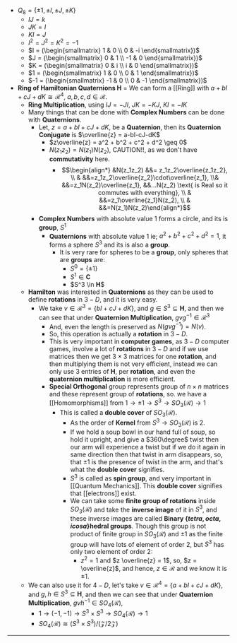 - $Q_8 = \{\pm1, \pm I, \pm J, \pm K\}$
	- $IJ = k$
	- $JK = I$
	- $KI = J$
	- $I^2 = J^2 = K^2 = -1$
	- $I = (\begin{smallmatrix} 1 & 0 \\ 0 & -i \end{smallmatrix})$
	- $J = (\begin{smallmatrix} 0 & 1 \\ -1 & 0 \end{smallmatrix})$
	- $K = (\begin{smallmatrix} 0 & i \\ i & 0 \end{smallmatrix})$
	- $1 = (\begin{smallmatrix} 1 & 0 \\ 0 & 1 \end{smallmatrix})$
	- $-1 = (\begin{smallmatrix} -1 & 0 \\ 0 & -1 \end{smallmatrix})$
- **Ring of Hamiltonian Quaternions $\mathbf{H}$** = We can form a [[Ring]] with $a + bI + cJ + dK \cong \mathcal{R}^4$, $a,b,c,d \in \mathcal{R}$.
	- **Ring Multiplication**, using $IJ = -JI$, $JK = -KJ$, $KI = -IK$
	- Many things that can be done with **Complex Numbers** can be done with **Quaternions**.
		- Let, $z = a + bI + cJ + dK$, be a **Quaternion**, then its **Quaternion Conjugate** is $\overline{z} = a-bI-cJ-dK$
			- $z\overline{z} = a^2 + b^2 + c^2 + d^2 \geq 0$
			- $N(z_1z_2) = N(z_1)N(z_2)$, CAUTION!!, as we don't have **commutativity** here.
				- $$\begin{align*} &N(z_1z_2) &&= z_1z_2\overline{z_1z_2}, \\ & &&=z_1z_2\overline{z_2}\cdot\overline{z_1}, \\& &&=z_1N(z_2)\overline{z_1}, &&...N(z_2) \text{ is Real so it commutes with everything}, \\ & &&=z_1\overline{z_1}N(z_2), \\ & &&=N(z_1)N(z_2)\end{align*}$$
		- **Complex Numbers** with absolute value $1$ forms a circle, and its is **group**, $S^1$
			- **Quaternions** with absolute value $1$ ie; $a^2+b^2+c^2+d^2 = 1$, it forms a sphere $S^3$ and its is also a **group**.
				- It is very rare for spheres to be a **group**, only spheres that are **groups** are:
					- $S^0 = \{\pm 1\}$
					- $S^1 \in \mathbf{C}$
					- $S^3 \in $\mathbf{H}$$
	- **Hamilton** was interested in **Quaternions** as they can be used to define **rotations** in $3-D$,  and it is very easy.
		- We take $v \in \mathcal{R}^3 = \{bI + cJ + dK\}$, and $g \in S^3 \subseteq \mathbf{H}$, and then we can see that under **Quaternion Multiplication**, $gvg^{-1} \in \mathcal{R}^3$
			- And, even the length is preserved as $N(gvg^{-1}) = N(v)$.
			- So, this operation is actually a **rotation** in $3-D$.
			- This is very important in **computer games**, as $3-D$ computer games, involve a lot of **rotations** in $3-D$ and if we use matrices then we get $3 \times 3$ matrices for one **rotation**, and then multiplying them is not very efficient, instead we can only use $3$ entries of $\mathbf{H}$, per **rotation**, and even the **quaternion multiplication** is more efficient.
			- **Special Orthogonal** group represents group of $n\times n$ matrices and these represent group of **rotations**, so. we have a [[Homomorphisms]] from $1 \to \pm1 \to S^3 \to SO_3({\mathcal{R}}) \to 1$
				- This is called a **double cover** of $SO_3({\mathcal{R}})$.
					- As the order of **Kernel** from $S^3 \to SO_3({\mathcal{R}})$ is $2$.
					- If we hold a soup bowl in our hand full of soup, so hold it upright, and give a $360\degree$ twist then our arm will experience a twist but if we do it again in same direction then that twist in arm disappears, so, that $\pm1$ is the presence of twist in the arm, and that's what the **double cover** signifies.
					- $S^3$ is called as **spin group**, and very important in [[Quantum Mechanics]]. This **double cover** signifies that [[electrons]] exist.
					- We can take some **finite group of rotations** inside $SO_3({\mathcal{R}})$ and take the **inverse image** of it in $S^3$, and these inverse images are called **Binary $\{tetra, octa, icosa\}$hedral groups**. Though this group is not product of finite group in $SO_3({\mathcal{R}})$ and $\pm1$ as the finite group will have lots of element of order $2$, but $S^3$ has only two element of order $2$:
						- $z^2 = 1$ and $z \overline{z} = 1$, so, $z = \overline{z}$, and hence,  $z \in \mathcal{R}$ and we know it is $\pm 1$.
	- We can also use it for $4-D$,  let's take $v \in \mathcal{R}^4 = \{a + bI + cJ + dK\}$, and $g,h \in S^3 \subseteq \mathbf{H}$, and then we can see that under **Quaternion Multiplication**, $gvh^{-1} \in SO_4(\mathcal{R})$,
		- $1 \to (-1, -1) \to S^3 \times S^3 \to SO_4({\mathcal{R}}) \to 1$
		- $SO_4({\mathcal{R}}) \cong (S^3 \times S^3)/(\mathcal{Z}/2\mathcal{Z})$
***
